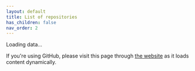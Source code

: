 ```yaml
---
layout: default
title: List of repositories
has_children: false
nav_order: 2
---
```


<div id="main">

Loading data...

If you're using GitHub, please visit this page through [the website](https://recloudstream.github.io) as it loads content dynamically.

</div>

<!-- new lines get replaced with spaces, so remember about ; -->
<script>
function makeTd(text) {
    const td = document.createElement("td");
    td.appendChild(
        document.createTextNode(text)
    );
    td.style.textAlign = 'left';
    return td;
}

async function fetchRow(url) {
    const r = await fetch(url);
    const data = await r.json();
    const row = document.createElement("tr");
    row.appendChild(makeTd(data.name || "unnamed"));
    row.appendChild(makeTd(data.description || "No description provided"));

    const td = document.createElement("td");
    td.style.textAlign = 'center';
    
    const btn = document.createElement("a");
    btn.innerText = "Install";
    btn.classList.add("btn");
    btn.href = `https://cs.repo/${url.replace(/^https?:\/\//, "")}`;
    td.appendChild(btn);
    
    row.appendChild(td);
    return row;
}

async function fetchData() {
    const mainDiv = document.getElementById("main");
    
    const table = document.createElement("table");
    const thead = document.createElement("thead");
    thead.innerHTML = `
    <tr>
        <th style="text-align: left">Name</th>
        <th style="text-align: left">Description</th>
        <th style="text-align: left">Install</th>
    </tr>
`;
    table.appendChild(thead);

    const tbody = document.createElement("tbody");
    const r = await fetch("https://raw.githubusercontent.com/recloudstream/cs-repos/master/repos-db.json");
    const data = await r.json();

    for (const repo of data) {
        const row = await(fetchRow(repo));
        tbody.appendChild(row);
    }
    table.appendChild(tbody);

    mainDiv.innerHTML = '';
    mainDiv.classList.add("table-wrapper");
    mainDiv.appendChild(table);
}

fetchData();
</script>

